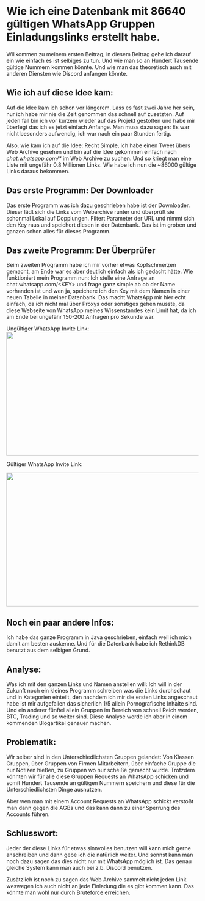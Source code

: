 # Wie ich eine Datenbank mit 86640 gültigen WhatsApp Gruppen Einladungslinks erstellt habe.

<!-- date: 2021-05-30 14:00:00 -->
<!-- username: newspicel -->
<!-- category: data science -->

<!-- pagebreak -->

<p>Willkommen zu meinem ersten Beitrag, in diesem Beitrag gehe ich darauf ein wie einfach es ist selbiges zu tun. Und wie man so an Hundert Tausende gültige Nummern kommen könnte. Und wie man das theoretisch auch mit anderen Diensten wie Discord anfangen könnte.</p>
<h2>Wie ich auf diese Idee kam:</h2>
<p>Auf die Idee kam ich schon vor längerem. Lass es fast zwei Jahre her sein, nur ich habe mir nie die Zeit genommen das schnell auf zusetzten. Auf jeden fall bin ich vor kurzem wieder auf das Projekt gestoßen und habe mir überlegt das ich es jetzt einfach Anfange. Man muss dazu sagen: Es war nicht besonders aufwendig, ich war nach ein paar Stunden fertig. </p>
<p>Also, wie kam ich auf die Idee: Recht Simple, ich habe einen Tweet übers Web Archive gesehen und bin auf die Idee gekommen einfach nach <em>chat.whatsapp.com/* </em>im Web Archive zu suchen. Und so kriegt man eine Liste mit ungefähr 0.8 Millionen Links. Wie habe ich nun die ~86000 gültige Links daraus bekommen.</p>
<h2>Das erste Programm: Der Downloader</h2>
<p>Das erste Programm was ich dazu geschrieben habe ist der Downloader. Dieser lädt sich die Links vom Webarchive runter und überprüft sie schonmal Lokal auf Dopplungen. Filtert Parameter der URL und nimmt sich den Key raus und speichert diesen in der Datenbank. Das ist im groben und ganzen schon alles für dieses Programm.</p>
<h2>Das zweite Programm: Der Überprüfer</h2>
<p>Beim zweiten Programm habe ich mir vorher etwas Kopfschmerzen gemacht, am Ende war es aber deutlich einfach als ich gedacht hätte. Wie funktioniert mein Programm nun: Ich stelle eine Anfrage an chat.whatsapp.com/&lt;KEY&gt; und frage ganz simple ab ob der Name vorhanden ist und wen ja, speichere ich den Key mit dem Namen in einer neuen Tabelle in meiner Datenbank. Das macht WhatsApp mir hier echt einfach, da ich nicht mal über Proxys oder sonstiges gehen musste, da diese Webseite von WhatsApp meines Wissenstandes kein Limit hat, da ich am Ende bei ungefähr 150-200 Anfragen pro Sekunde war. </p>
<p>Ungültiger WhatsApp Invite Link: <img src="https://i.newspicel.dev/data/B8taGHXNK419xcYRZ9TsBCoc3MiHz7Qz.png" width="680" height="324" alt=""></p>
<p>Gültiger WhatsApp Invite Link:</p>
<p><img src="https://i.newspicel.dev/data/TB8kR7Ip2DN8l73AvbPc2Yg3cuDX7cRq.png" width="698" height="350" alt=""></p>
<p></p>
<h2>Noch ein paar andere Infos:</h2>
<p>Ich habe das ganze Programm in Java geschrieben, einfach weil ich mich damit am besten auskenne. Und für die Datenbank habe ich RethinkDB benutzt aus dem selbigen Grund. </p>
<h2>Analyse: </h2>
<p>Was ich mit den ganzen Links und Namen anstellen will: Ich will in der Zukunft noch ein kleines Programm schreiben was die Links durchschaut und in Kategorien einteilt, den nachdem ich mir die ersten Links angeschaut habe ist mir aufgefallen das sicherlich 1/5 allein Pornografische Inhalte sind. Und ein anderer fünftel allein Gruppen im Bereich von schnell Reich werden, BTC, Trading und so weiter sind. Diese Analyse werde ich aber in einem kommenden Blogartikel genauer machen. </p>
<h2>Problematik:</h2>
<p>Wir selber sind in den Unterschiedlichsten Gruppen gelandet: Von Klassen Gruppen, über Gruppen von Firmen Mitarbeitern, über einfache Gruppe die nur Notizen hießen, zu Gruppen wo nur scheiße gemacht wurde. Trotzdem könnten wir für alle diese Gruppen Requests an WhatsApp schicken und somit Hundert Tausende an gültigen Nummern speichern und diese für die Unterschiedlichsten Dinge ausnutzen. </p>
<p>Aber wen man mit einem Account Requests an WhatsApp schickt verstoßt man dann gegen die AGBs und das kann dann zu einer Sperrung des Accounts führen.</p>
<h2>Schlusswort: </h2>
<p>Jeder der diese Links für etwas sinnvolles benutzen will kann mich gerne anschreiben und dann gebe ich die natürlich weiter. Und sonnst kann man noch dazu sagen das dies nicht nur mit WhatsApp möglich ist. Das genau gleiche System kann man auch bei z.b. Discord benutzen. </p>
<p>Zusätzlich ist noch zu sagen das Web Archive sammelt nicht jeden Link weswegen ich auch nicht an jede Einladung die es gibt kommen kann. Das könnte man wohl nur durch Bruteforce erreichen.</p>